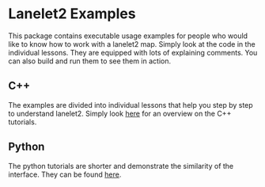 # Lanelet2 Examples

This package contains executable usage examples for people who would like to know how to work with a lanelet2 map. Simply look at the code in the individual lessons. They are equipped with lots of explaining comments. You can also build and run them to see them in action.

## C++
The examples are divided into individual lessons that help you step by step to understand lanelet2. Simply look [here](src) for an overview on the C++ tutorials.

## Python
The python tutorials are shorter and demonstrate the similarity of the interface. They can be found [here](scripts/tutorial.py).

